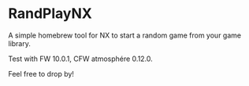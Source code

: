# RandPlayNX
A simple homebrew tool for NX to start a random game from your game library.

Test with FW 10.0.1, CFW atmosphére 0.12.0.

Feel free to drop by!
